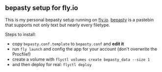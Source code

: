## bepasty setup for fly.io

This is my personal bepasty setup running on [fly.io](https://fly.io).
[bepasty](https://github.com/bepasty/bepasty-server) is a pastebin that supports not only text but nearly every filetype.

Steps to install:
- copy ``bepasty.conf.template`` to ``bepasty.conf`` and **edit it**
- run ``fly launch`` and config the app for your account (don't overwrite the Procfile!)
- create a volume with ``flyctl volumes create bepasty_data --size 1``
- and then deploy for real: ``flyctl deploy``
